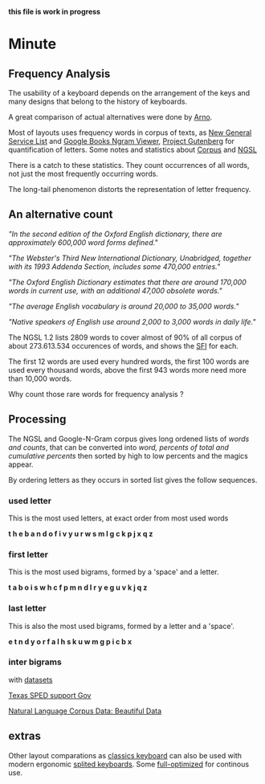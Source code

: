 __this file is work in progress__

# Minute 

## Frequency Analysis

The usability of a keyboard depends on the arrangement of the keys and many designs that belong to the history of keyboards.

A great comparison of actual alternatives were done by [Arno](https://www.preprints.org/manuscript/202103.0287/v1).

Most of layouts uses frequency words in corpus of texts, as [New General Service List](https://www.newgeneralservicelist.com/) and [Google Books Ngram Viewer](https://books.google.com/ngrams), [Project Gutenberg](https://www.gutenberg.org/) for quantification of letters. Some notes and statistics about [Corpus](https://github.com/agsb/minute/blob/main/docs/Corpus_Frequency.md) and [NGSL](https://github.com/agsb/minute/blob/main/docs/NGSL_Frequency.md)

There is a catch to these statistics. They count occurrences of all words, not just the most frequently occurring words. 

The long-tail phenomenon distorts the representation of letter frequency. 

## An alternative count

_"In the second edition of the Oxford English dictionary, there are approximately 600,000 word forms defined."_

_"The Webster's Third New International Dictionary, Unabridged, together with its 1993 Addenda Section, includes some 470,000 entries."_

_"The Oxford English Dictionary estimates that there are around 170,000 words in current use, with an additional 47,000 obsolete words."_

_"The average English vocabulary is around 20,000 to 35,000 words."_

_"Native speakers of English use around 2,000 to 3,000 words in daily life."_

The NGSL 1.2 lists 2809 words to cover almost of 90% of all corpus of about 273.613.534 occurences of words, and shows the [SFI](http://www.manulex.org/docs/en/Manulex.pdf) for each. 

The first 12 words are used every hundred words, the first 100 words are used every thousand words, above the first 943 words more need more than 10,000 words. 

Why count those rare words for frequency analysis ?

## Processing

The NGSL and Google-N-Gram corpus gives long ordened lists of _words and counts_, that can be converted into _word, percents of total and cumulative percents_ then sorted by high to low percents and the magics appear. 

By ordering letters as they occurs in sorted list gives the follow sequences.

### used letter

This is the most used letters, at exact order from most used words

**t h e b a n d o f i v y u r w s m l g c k p j x q z**

### first letter

This is the most used bigrams, formed by a 'space' and a letter.

**t a b o i s w h c f p m n d l r y e g u v k j q z**

### last letter

This is also the most used bigrams, formed by a letter and a 'space'.

**e t n d y o r f a l h s k u w m g p i c b x**

### inter bigrams 



with [datasets](https://storage.googleapis.com/books/ngrams/books/datasetsv3.html)

[Texas SPED support Gov](https://spedsupport.tea.texas.gov/sites/default/files/2023-08/high-frequency-word-list.pdf)

[Natural Language Corpus Data: Beautiful Data](http://norvig.com/ngrams/)

## extras

Other layout comparations as [classics keyboard](http://pinouchon.github.io/keyboard/layouts/2016/03/07/layouts-review-dvorak-vs-colemak-vs-carpalx-vs-workman.html) can also be used with modern ergonomic [splited keyboards](https://github.com/diimdeep/awesome-split-keyboards). Some [full-optimized](https://mk.bcgsc.ca/carpalx/?full_optimization) for continous use.
